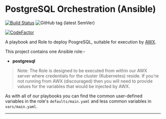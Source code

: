 # PostgreSQL Orchestration (Ansible)

[![Build Status](https://travis-ci.com/InformaticsMatters/postgresql-ansible.svg?branch=master)](https://travis-ci.com/InformaticsMatters/postgresql-ansible)
![GitHub tag (latest SemVer)](https://img.shields.io/github/v/tag/informaticsmatters/postgresql-ansible)

[![CodeFactor](https://www.codefactor.io/repository/github/informaticsmatters/postgresql-ansible/badge)](https://www.codefactor.io/repository/github/informaticsmatters/postgresql-ansible)

A playbook and Role to deploy PosgreSQL, suitable for execution by
[AWX].

This project contains one Ansible role:-

*   **postgresql**

>   Note: The Role is designed to be executed from within our AWX server
    where credentials for the cluster (Kubernetes) reside. If you're not
    running from AWX (discouraged) then you will need to provide
    values for the variables that would be injected by AWX.

As with all of our playbooks you can find the common user-defined variables
in the role's `defaults/main.yaml` and less common variables in
`vars/main.yaml`.

---

[awx]: https://github.com/ansible/awx
